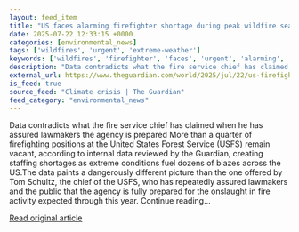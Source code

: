 ```yaml
---
layout: feed_item
title: "US faces alarming firefighter shortage during peak wildfire season, data reveals"
date: 2025-07-22 12:33:15 +0000
categories: [environmental_news]
tags: ['wildfires', 'urgent', 'extreme-weather']
keywords: ['wildfires', 'firefighter', 'faces', 'urgent', 'alarming', 'extreme-weather']
description: "Data contradicts what the fire service chief has claimed when he has assured lawmakers the agency is prepared More than a quarter of firefighting positions a..."
external_url: https://www.theguardian.com/world/2025/jul/22/us-firefighter-shortage-wildfires
is_feed: true
source_feed: "Climate crisis | The Guardian"
feed_category: "environmental_news"
---
```


Data contradicts what the fire service chief has claimed when he has assured lawmakers the agency is prepared More than a quarter of firefighting positions at the United States Forest Service (USFS) remain vacant, according to internal data reviewed by the Guardian, creating staffing shortages as extreme conditions fuel dozens of blazes across the US.The data paints a dangerously different picture than the one offered by Tom Schultz, the chief of the USFS, who has repeatedly assured lawmakers and the public that the agency is fully prepared for the onslaught in fire activity expected through this year. Continue reading...

[Read original article](https://www.theguardian.com/world/2025/jul/22/us-firefighter-shortage-wildfires)
